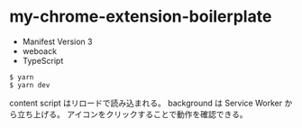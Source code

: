 # my-chrome-extension-boilerplate

- Manifest Version 3
- weboack
- TypeScript

```
$ yarn
$ yarn dev
```

content script はリロードで読み込まれる。
background は Service Worker から立ち上げる。
アイコンをクリックすることで動作を確認できる。
